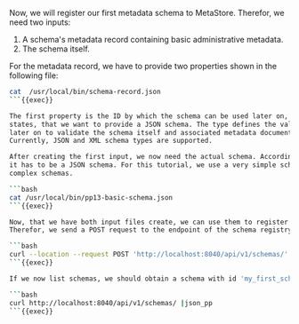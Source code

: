 Now, we will register our first metadata schema to MetaStore. Therefor, we need two inputs:

1. A schema's metadata record containing basic administrative metadata.
2. The schema itself.

For the metadata record, we have to provide two properties shown in the following file:

```bash
cat  /usr/local/bin/schema-record.json
```{{exec}}

The first property is the ID by which the schema can be used later on, the second property 
states, that we want to provide a JSON schema. The type defines the validator which is used 
later on to validate the schema itself and associated metadata documents.
Currently, JSON and XML schema types are supported.

After creating the first input, we now need the actual schema. According to our schema metadata record, 
it has to be a JSON schema. For this tutorial, we use a very simple schema even though MetaStore supports
complex schemas.

```bash
cat /usr/local/bin/pp13-basic-schema.json
```{{exec}}

Now, that we have both input files create, we can use them to register our first schema in MetaStore.
Therefor, we send a POST request to the endpoint of the schema registry component of MetaStore:

```bash
curl --location --request POST 'http://localhost:8040/api/v1/schemas/' --form 'record=@schema-record.json' --form 'schema=@metadata-schema.json' |json_pp
```{{exec}}

If we now list schemas, we should obtain a schema with id 'my_first_schema' as result:

```bash
curl http://localhost:8040/api/v1/schemas/ |json_pp
```{{exec}}